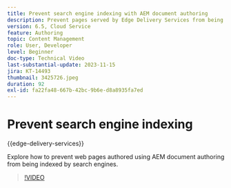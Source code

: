 ```yaml
---
title: Prevent search engine indexing with AEM document authoring
description: Prevent pages served by Edge Delivery Services from being indexed by search engines.
version: 6.5, Cloud Service
feature: Authoring
topic: Content Management
role: User, Developer
level: Beginner
doc-type: Technical Video
last-substantial-update: 2023-11-15
jira: KT-14493
thumbnail: 3425726.jpeg
duration: 92
exl-id: fa22fa48-667b-42bc-9b6e-d8a8935fa7ed
---
```

# Prevent search engine indexing

{{edge-delivery-services}}

Explore how to prevent web pages authored using AEM document authoring from being indexed by search engines.

>[!VIDEO](https://video.tv.adobe.com/v/3425726/?learn=on)
